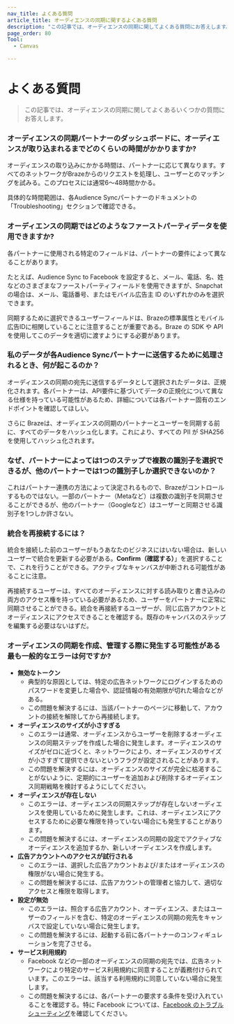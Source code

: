 ```yaml
---
nav_title: よくある質問
article_title: オーディエンスの同期に関するよくある質問
description: "この記事では、オーディエンスの同期に関してよくある質問にお答えします。"
page_order: 80
Tool:
  - Canvas

---
```


# よくある質問

> この記事では、オーディエンスの同期に関してよくあるいくつかの質問にお答えします。

### オーディエンスの同期パートナーのダッシュボードに、オーディエンスが取り込まれるまでどのくらいの時間がかかりますか?

オーディエンスの取り込みにかかる時間は、パートナーに応じて異なります。すべてのネットワークがBrazeからのリクエストを処理し、ユーザーとのマッチングを試みる。このプロセスには通常6～48時間かかる。

具体的な時間範囲は、各Audience Syncパートナーのドキュメントの「Troubleshooting」セクションで確認できる。

### オーディエンスの同期ではどのようなファーストパーティデータを使用できますか?

各パートナーに使用される特定のフィールドは、パートナーの要件によって異なることがあります。 

たとえば、Audience Sync to Facebook を設定すると、メール、電話、名、姓などのさまざまなファーストパーティフィールドを使用できますが、Snapchat の場合は、メール、電話番号、またはモバイル広告主 ID のいずれかのみを選択できます。 

同期するために選択できるユーザーフィールドは、Brazeの標準属性とモバイル広告IDに相関していることに注意することが重要である。Braze の SDK や API を使用してこのデータを適切に渡すようにする必要があります。 

### 私のデータが各Audience Syncパートナーに送信するために処理されるとき、何が起こるのか？

オーディエンスの同期の宛先に送信するデータとして選択されたデータは、正規化されます。各パートナーは、API要件に基づいてデータの正規化について異なる仕様を持っている可能性があるため、詳細については各パートナー固有のエンドポイントを確認してほしい。

さらに Brazeは、オーディエンスの同期のパートナーとユーザーを同期する前に、すべてのデータをハッシュ化します。これにより、すべての PII が SHA256 を使用してハッシュ化されます。

### なぜ、パートナーによっては1つのステップで複数の識別子を選択できるが、他のパートナーでは1つの識別子しか選択できないのか？

これはパートナー連携の方法によって決定されるもので、Brazeがコントロールするものではない。一部のパートナー（Metaなど）は複数の識別子を同期させることができるが、他のパートナー（Googleなど）はユーザーと同期させる識別子を1つしか許さない。

### 統合を再接続するには？

統合を接続した前のユーザーがもうあなたのビジネスにはいない場合は、新しいユーザーで統合を更新する必要がある。**Confirm（確認する）**」を選択することで、これを行うことができる。アクティブなキャンバスが中断される可能性があることに注意。

再接続するユーザーは、すべてのオーディエンスに対する読み取りと書き込みの両方のアクセス権を持っている必要があるため、ユーザーをパートナーに正常に同期させることができる。統合を再接続するユーザーが、同じ広告アカウントとオーディエンスにアクセスできることを確認する。既存のキャンバスのステップを編集する必要はないはずだ。 

### オーディエンスの同期を作成、管理する際に発生する可能性がある最も一般的なエラーは何ですか?

- **無効なトークン**<br>
  - 典型的な原因としては、特定の広告ネットワークにログインするためのパスワードを変更した場合や、認証情報の有効期限が切れた場合などがある。
  - この問題を解決するには、当該パートナーのページに移動して、アカウントの接続を解除してから再接続します。
- **オーディエンスのサイズが小さすぎる**<br>
  - このエラーは通常、オーディエンスからユーザーを削除するオーディエンスの同期ステップを作成した場合に発生します。オーディエンスのサイズがゼロに近づくと、ネットワークにより、オーディエンスのサイズが小さすぎて提供できないというフラグが設定されることがあります。 
  - この問題を解決するには、オーディエンスのサイズが完全に枯渇することがないように、定期的にユーザーを追加および削除するオーディエンス同期戦略を検討するようにしてください。
- **オーディエンスが存在しない**<br>
  - このエラーは、オーディエンスの同期ステップが存在しないオーディエンスを使用しているために発生します。これは、オーディエンスにアクセスするために必要な権限を持っていない場合にも発生することがあります。 
  - この問題を解決するには、オーディエンスの同期の設定でアクティブなオーディエンスを追加するか、新しいオーディエンスを作成します。
- **広告アカウントへのアクセスが試行される**<br>
  - このエラーは、選択した広告アカウントおよび/またはオーディエンスの権限がない場合に発生する。
  - この問題を解決するには、広告アカウントの管理者と協力して、適切なアクセスと権限を取得します。 
- **設定が無効**<br>
  - このエラーは、照合する広告アカウント、オーディエンス、またはユーザーのフィールドを含む、特定のオーディエンスの同期の宛先をキャンバスで設定していない場合に発生します。 
  - この問題を解決するには、起動する前に各パートナーのコンフィギュレーションを完了させる。
- **サービス利用規約**<br>
  - Facebook などの一部のオーディエンスの同期の宛先では、広告ネットワークにより特定のサービス利用規約に同意することが義務付けられています。このエラーは、該当する利用規約に同意していない場合に発生します。 
  - この問題を解決するには、各パートナーの要求する条件を受け入れていることを確認する。特に Facebook については、[Facebook のトラブルシューティング]({{site.baseurl}}/partners/canvas_steps/facebook_audience_sync/#troubleshooting)を確認してください。 
